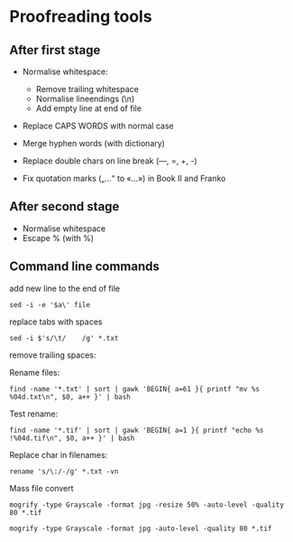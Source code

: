 # Proofreading tools

## After first stage

* Normalise whitespace:
	
	* Remove trailing whitespace
	* Normalise lineendings (\n)
	* Add empty line at end of file

* Replace CAPS WORDS with normal case
* Merge hyphen words (with dictionary)
* Replace double chars on line break (—, =, +, -)
* Fix quotation marks („…“ to «…») in Book II and Franko

## After second stage

* Normalise whitespace
* Escape % (with \%)

## Command line commands

add new line to the end of file

	sed -i -e '$a\' file

replace tabs with spaces

	sed -i $'s/\t/    /g' *.txt

remove trailing spaces:


Rename files:

    find -name '*.txt' | sort | gawk 'BEGIN{ a=61 }{ printf "mv %s %04d.txt\n", $0, a++ }' | bash

Test rename:

    find -name '*.tif' | sort | gawk 'BEGIN{ a=1 }{ printf "echo %s !%04d.tif\n", $0, a++ }' | bash 

Replace char in filenames:

	rename 's/\:/-/g' *.txt -vn

Mass file convert

	mogrify -type Grayscale -format jpg -resize 50% -auto-level -quality 80 *.tif

	mogrify -type Grayscale -format jpg -auto-level -quality 80 *.tif


